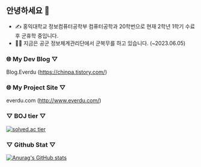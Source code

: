 ## 안녕하세요 👋
- ✍ 홍익대학교 정보컴퓨터공학부 컴퓨터공학과 20학번으로 현재 2학년 1학기 수료 후 군휴학 중입니다.
- 💂‍♂️ 지금은 공군 정보체계관리단에서 군복무를 하고 있습니다. (~2023.06.05)

### 🌐 My Dev Blog ▽  
Blog.Everdu (https://chinpa.tistory.com/)

### 🌐 My Project Site ▽  
everdu.com (http://www.everdu.com/)

### ▽  BOJ tier  ▽  
[![solved.ac tier](http://mazassumnida.wtf/api/generate_badge?boj=kckc0608)](https://solved.ac/kckc0608)

### ▽  Github Stat  ▽   
[![Anurag's GitHub stats](https://github-readme-stats.vercel.app/api?username=kckc0608)](https://github.com/anuraghazra/github-readme-stats)
